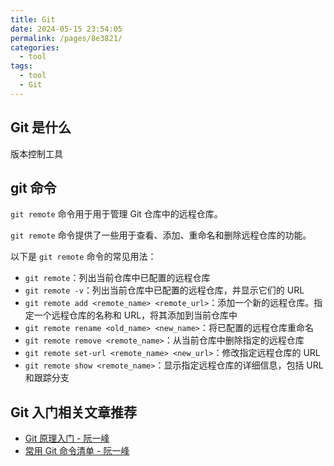 ```yaml
---
title: Git
date: 2024-05-15 23:54:05
permalink: /pages/8e3821/
categories: 
  - tool
tags: 
  - tool
  - Git
---
```


## Git 是什么

版本控制工具

## git 命令

`git remote` 命令用于用于管理 Git 仓库中的远程仓库。

`git remote` 命令提供了一些用于查看、添加、重命名和删除远程仓库的功能。

以下是 `git remote` 命令的常见用法：

- `git remote`：列出当前仓库中已配置的远程仓库
- `git remote -v`：列出当前仓库中已配置的远程仓库，并显示它们的 URL
- `git remote add <remote_name> <remote_url>`：添加一个新的远程仓库。指定一个远程仓库的名称和 URL，将其添加到当前仓库中
- `git remote rename <old_name> <new_name>`：将已配置的远程仓库重命名
- `git remote remove <remote_name>`：从当前仓库中删除指定的远程仓库
- `git remote set-url <remote_name> <new_url>`：修改指定远程仓库的 URL
- `git remote show <remote_name>`：显示指定远程仓库的详细信息，包括 URL 和跟踪分支

## Git 入门相关文章推荐

- [Git 原理入门 - 阮一峰](https://www.ruanyifeng.com/blog/2018/10/git-internals.html)
- [常用 Git 命令清单 - 阮一峰](https://www.ruanyifeng.com/blog/2015/12/git-cheat-sheet.html)
